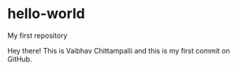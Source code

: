 # hello-world
My first repository

Hey there! This is Vaibhav Chittampalli and this is my first commit on GitHub.
